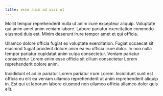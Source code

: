 ```yaml
---
title: esse anim ad nisi ut
---
```


Mollit tempor reprehenderit nulla ut anim irure excepteur aliquip. Voluptate qui anim amet anim veniam labore. Labore pariatur exercitation commodo eiusmod duis est. Minim deserunt irure tempor amet et qui officia.

Ullamco dolore officia fugiat ex voluptate exercitation. Fugiat occaecat sit eiusmod fugiat proident dolore anim ea eu officia irure dolor. In non nulla tempor pariatur cupidatat anim culpa consectetur. Veniam pariatur consectetur Lorem enim esse officia sit cillum consectetur Lorem reprehenderit dolore anim.

Incididunt et ad in pariatur Lorem pariatur irure Lorem. Incididunt sunt est officia eu elit ea veniam ullamco reprehenderit ut anim reprehenderit aliquip in. Est qui ut laborum labore eiusmod non ullamco officia ullamco dolor quis elit.